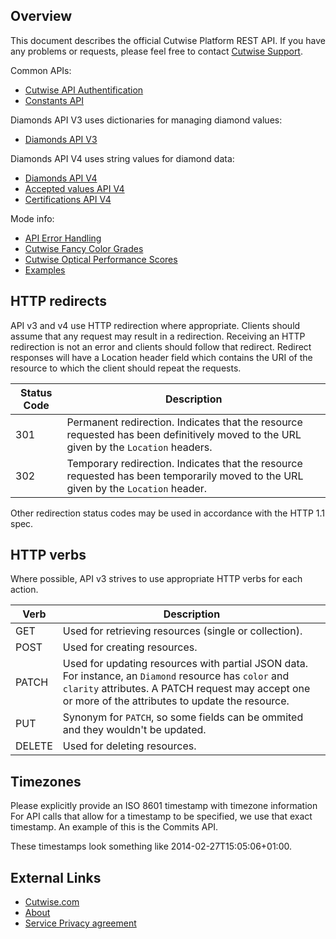 ## Overview

This document describes the official Cutwise Platform REST API. If you have any problems or requests, please feel free to contact [Cutwise Support](mailto:support@cutwise.com).

Common APIs:
- [Cutwise API Authentification](rest/auth.md)
- [Constants API](rest/constants-api.md)

Diamonds API V3 uses dictionaries for managing diamond values:
- [Diamonds API V3](rest/diamonds-api-v3.md)

Diamonds API V4 uses string values for diamond data:
- [Diamonds API V4](rest/diamonds-api-v4.md)
- [Accepted values API V4](rest/diamonds-api-v4-values.md)
- [Certifications API V4](rest/certifications-api-v4.md)

Mode info:
- [API Error Handling](rest/error-handling.md)
- [Cutwise Fancy Color Grades](rest/color_grade.md) 
- [Cutwise Optical Performance Scores](rest/scoring-scale.md)
- [Examples](examples.md)

## HTTP redirects

API v3 and v4 use HTTP redirection where appropriate. Clients should assume that any request may result in a redirection. Receiving an HTTP redirection is not an error and clients should follow that redirect. Redirect responses will have a Location header field which contains the URI of the resource to which the client should repeat the requests.

|Status Code|Description|
|-|-|
|301|Permanent redirection. Indicates that the resource requested has been definitively moved to the URL given by the `Location` headers.|
|302|Temporary redirection. Indicates that the resource requested has been temporarily moved to the URL given by the `Location` header.|

Other redirection status codes may be used in accordance with the HTTP 1.1 spec.

## HTTP verbs

Where possible, API v3 strives to use appropriate HTTP verbs for each action.

|Verb|Description|
|-|-|
|GET|Used for retrieving resources (single or collection).|
|POST|Used for creating resources.|
|PATCH|Used for updating resources with partial JSON data. For instance, an `Diamond` resource has `color` and `clarity` attributes. A PATCH request may accept one or more of the attributes to update the resource.|
|PUT|Synonym for `PATCH`, so some fields can be ommited and they wouldn't be updated.|
|DELETE|Used for deleting resources.|

## Timezones

Please explicitly provide an ISO 8601 timestamp with timezone information
For API calls that allow for a timestamp to be specified, we use that exact timestamp. An example of this is the Commits API.

These timestamps look something like 2014-02-27T15:05:06+01:00.

## External Links

- [Cutwise.com](https://cutwise.com)
- [About](https://octonus-teams.com/wiki/display/CUDO/About+Cutwise+Team)
- [Service Privacy agreement](https://cutwise.com/privacy)
